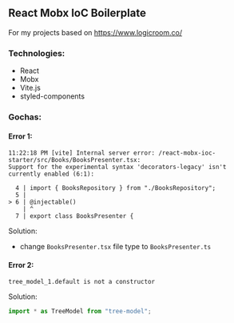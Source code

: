 ## React Mobx IoC Boilerplate

For my projects based on https://www.logicroom.co/

### Technologies:

- React
- Mobx
- Vite.js
- styled-components

### Gochas:

#### Error 1:
```
11:22:18 PM [vite] Internal server error: /react-mobx-ioc-starter/src/Books/BooksPresenter.tsx: 
Support for the experimental syntax 'decorators-legacy' isn't currently enabled (6:1):

  4 | import { BooksRepository } from "./BooksRepository";
  5 |
> 6 | @injectable()
    | ^
  7 | export class BooksPresenter {

```
Solution:
- change `BooksPresenter.tsx` file type to `BooksPresenter.ts`

#### Error 2:
```
tree_model_1.default is not a constructor
```
Solution:
```js
import * as TreeModel from "tree-model";
```
